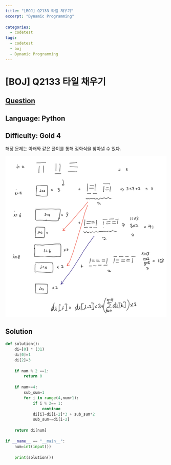 ```yaml
---
title: "[BOJ] Q2133 타일 채우기"
excerpt: "Dynamic Programming"

categories:
  - codetest
tags:
  - codetest
  - boj
  - Dynamic Programming
---
```

# [BOJ] Q2133 타일 채우기
## [Question](https://www.acmicpc.net/problem/2133)
## Language: Python
## Difficulty: Gold 4

해당 문제는 아래와 같은 풀이를 통해 점화식을 찾아낼 수 있다.

![q2133](/assets/images/algorithm/q2133.png)

## Solution

```python
def solution():
    di=[0] * (31)
    di[0]=1
    di[2]=3

    if num % 2 ==1:
        return 0
    
    if num>=4:
        sub_sum=1
        for i in range(4,num+1):
            if i % 2== 1:
                continue
            di[i]=di[i-2]*3 + sub_sum*2
            sub_sum+=di[i-2]
    
    return di[num]

if __name__ == "__main__":
    num=int(input())
    
    print(solution())
```